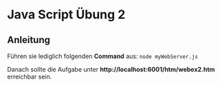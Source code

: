 # Java Script Übung 2

## Anleitung
Führen sie lediglich folgenden **Command** aus:
```node myWebServer.js```

Danach sollte die Aufgabe unter **http://localhost:6001/htm/webex2.htm** erreichbar sein.